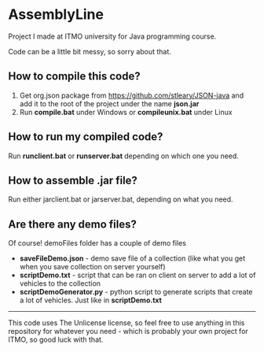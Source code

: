 # AssemblyLine

Project I made at ITMO university for Java programming course.

Code can be a little bit messy, so sorry about that.

## How to compile this code?

1. Get org.json package from https://github.com/stleary/JSON-java and add it to the root of the project under the name **json.jar**
2. Run **compile.bat** under Windows or **compileunix.bat** under Linux

## How to run my compiled code?

Run **runclient.bat** or **runserver.bat** depending on which one you need.

## How to assemble .jar file?

Run either jarclient.bat or jarserver.bat, depending on what you need.  

## Are there any demo files?

Of course! demoFiles folder has a couple of demo files

* **saveFileDemo.json** - demo save file of a collection (like what you get when you save collection on server yourself)
* **scriptDemo.txt** - script that can be ran on client on server to add a lot of vehicles to the collection
* **scriptDemoGenerator.py** - python script to generate scripts that create a lot of vehicles. Just like in **scriptDemo.txt**

---

This code uses The Unlicense license, so feel free to use anything in this repository for whatever you need - which is probably your own project for ITMO, so good luck with that.